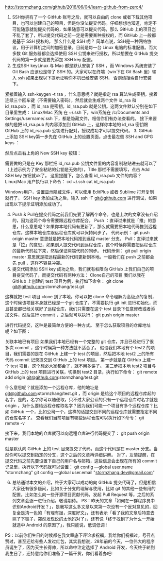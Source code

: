 http://stormzhang.com/github/2016/06/04/learn-github-from-zero4/

1. SSH你拥有了一个 GitHub 账号之后，就可以自由的 clone 或者下载其他项目，也可以创建自己的项目，但是你没法提交代码。仔细想想也知道，肯定不可能随意就能提交代码的，如果随意可以提交代码，那么 GitHub 上的项目岂不乱了套了，所以提交代码之前一定是需要某种授权的，而 GitHub 上一般都是基于 SSH 授权的。
那么什么是 SSH 呢？ 简单点说，SSH是一种网络协议，用于计算机之间的加密登录。目前是每一台 Linux 电脑的标准配置。而大多数 Git 服务器都会选择使用 SSH 公钥来进行授权，所以想要在 GitHub 提交代码的第一步就是要先添加 SSH key 配置。
2. 生成SSH keyLinux 与 Mac 都是默认安装了 SSH ，而 Windows 系统安装了 Git Bash 应该也是带了 SSH 的。大家可以在终端（win下在 Git Bash 里）输入 ssh 如果出现以下提示证明你本机已经安装 SSH， 否则请搜索自行安装下。

紧接着输入 ssh-keygen -t rsa ，什么意思呢？就是指定 rsa 算法生成密钥，接着连续三个回车键（不需要输入密码），然后就会生成两个文件 id_rsa 和 id_rsa.pub ，而 id_rsa 是密钥，id_rsa.pub 就是公钥。这两文件默认分别在如下目录里生成：
Linux/Mac 系统 在 ~/.ssh 下，win系统在 /c/Documents and Settings/username/.ssh 下，都是隐藏文件，相信你们有办法查看的。
接下来要做的是把 id_rsa.pub 的内容添加到 GitHub 上，这样你本地的 id_rsa 密钥跟 GitHub 上的 id_rsa.pub 公钥进行配对，授权成功才可以提交代码。
3. GitHub 上添加 SSH key第一步先在 GitHub 上的设置页面，点击最左侧 SSH and GPG keys ：

然后点击右上角的 New SSH key 按钮：

需要做的只是在 Key 那栏把 id_rsa.pub 公钥文件里的内容复制粘贴进去就可以了（上述示例为了安全粘贴的公钥是无效的），Title 那栏不需要填写，点击 Add SSH key 按钮就ok了。
这里提醒下，怎么查看 id_rsa.pub 文件的内容？
Linux/Mac 用户执行以下命令：
cd ~/.ssh
cat id_rsa.pub

Windows用户，设置显示隐藏文件，可以使用 EditPlus 或者 Sublime 打开复制就行了。
SSH key 添加成功之后，输入 ssh -T git@github.com 进行测试，如果出现以下提示证明添加成功了。

4. Push & Pull在提交代码之前我们先要了解两个命令，也是上次的文章没有介绍的，因为这两个命令需要跟远程仓库配合。
Push ：直译过来就是「推」的意思，什么意思呢？如果你本地代码有更新了，那么就需要把本地代码推到远程仓库，这样本地仓库跟远程仓库就可以保持同步了。
代码示例： git push origin master
意思就是把本地代码推到远程 master 分支。
Pull：直译过来就是「拉」的意思，如果别人提交代码到远程仓库，这个时候你需要把远程仓库的最新代码拉下来，然后保证两端代码的同步。
代码示例： git pull origin master
意思就是把远程最新的代码更新到本地。一般我们在 push 之前都会先 pull ，这样不容易冲突。
5. 提交代码添加 SSH key 成功之后，我们就有权限向 GitHub 上我们自己的项目提交代码了，而提交代码有两种方法：
Clone自己的项目 我们以我在 GitHub 上创建的 test 项目为例，执行如下命令：
git clone git@github.com:stormzhang/test.git

这样就把 test 项目 clone 到了本地，你可以把 clone 命令理解为高级点的复制，这个时候该项目本身就已经是一个git 仓库了，不需要执行 git init 进行初始化，而且甚至都已经关联好了远程仓库，我们只需要在这个 test 目录下任意修改或者添加文件，然后进行 commit ，之后就可以执行：
git push origin master

进行代码提交，这种是最简单方便的一种方式。
至于怎么获取项目的仓库地址呢？如下图：

关联本地已有项目 如果我们本地已经有一个完整的 git 仓库，并且已经进行了很多次 commit ，这个时候第一种方法就不适合了。
假设我们本地有个 test2 的项目，我们需要的是在 GitHub 上建一个 test 的项目，然后把本地 test2 上的所有代码 commit 记录提交到 GitHub 上的 test 项目。
第一步就是在 GitHub 上建一个 test 项目，这个想必大家都会了，就不用多讲了。
第二步把本地 test2 项目与 GitHub 上的 test 项目进行关联，切换到 test2 目录，执行如下命令：
git remote add origin git@github.com:stormzhang/test.git

什么意思呢？就是添加一个远程仓库，他的地址是 git@github.com:stormzhang/test.git ，而 origin 是给这个项目的远程仓库起的名字，是的，名字你可以随便取，只不过大家公认的只有一个远程仓库时名字就是 origin ，为什么要给远程仓库取名字？因为我们可能一个项目有多个远程仓库？比如 GitHub 一个，比如公司一个，这样的话提交到不同的远程仓库就需要指定不同的仓库名字了。
查看我们当前项目有哪些远程仓库可以执行如下命令：
git remote -v

接下来，我们本地的仓库就可以向远程仓库进行代码提交了：
git push origin master

就是默认向 GitHub 上的 test 目录提交了代码，而这个代码是在 master 分支。当然你可以提交到指定的分支，这个之后的文章再详细讲解。
对了，友情提醒，在提交代码之前先要设置下自己的用户名与邮箱，这些信息会出现在所有的 commit 记录里，执行以下代码就可以设置：
git config —global user.name "stormzhang"
git config —global user.email "stormzhang.dev@gmail.com"

6. 总结通过本文的介绍，终于大家可以成功的向 GitHub 提交代码了，但是相信大家还有很多疑问，比如关于分支的理解与使用，比如 git 的其他一些有用的配置，比如怎么向一些开源项目贡献代码，发起 Pull Request 等，之后的系列文章会逐一进行介绍，敬请期待。
PS：昨天的文章「如何在一群程序员中识别Android开发？」，是我写这么多文章以来第一次没有一个反对意见的，回复全是清一色的「有理有据，深度好文」，还有表示「看了我的文章后特意去照了下镜子，突然发现说的太他妈对了」，还有说「终于找到了为什么一开始就选中 Android 的原因了」，我只能说，低调低调！

PS：以前你们生日的时候都在我文章底下评论求祝福，我给你们祝福过，号召点赞过，甚至还给有些人发过红包，其实我想说，28年前的今天，一位伟大的程序员诞生了，因为天生长得帅，所以命中注定选择了 Android 开发，今天终于轮到我生日了，还特意给你们准备了一篇干货，你们看着办吧!
